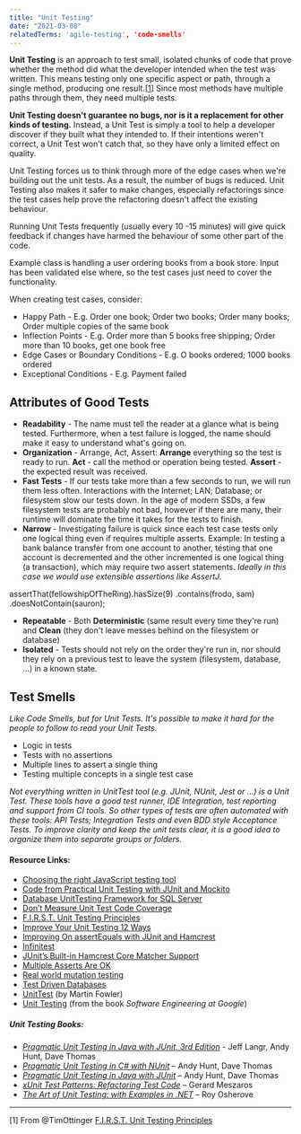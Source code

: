 ```yaml
---
title: "Unit Testing"
date: "2021-03-08"
relatedTerms: 'agile-testing', 'code-smells'
---
```


**Unit Testing** is an approach to test small, isolated chunks of code that prove whether the method did what the developer intended when the test was written. This means testing only one specific aspect or path, through a single method, producing one result.\[[1](#footnotes)\] Since most methods have multiple paths through them, they need multiple tests.

**Unit Testing doesn't guarantee no bugs, nor is it a replacement for other kinds of testing.** Instead, a Unit Test is simply a tool to help a developer discover if they built what they intended to. If their intentions weren't correct, a Unit Test won't catch that, so they have only a limited effect on quality.

Unit Testing forces us to think through more of the edge cases when we're building out the unit tests. As a result, the number of bugs is reduced. Unit Testing also makes it safer to make changes, especially refactorings since the test cases help prove the refactoring doesn't affect the existing behaviour.

Running Unit Tests frequently (usually every 10 -15 minutes) will give quick feedback if changes have harmed the behaviour of some other part of the code.

Example class is handling a user ordering books from a book store. Input has been validated else where, so the test cases just need to cover the functionality.

When creating test cases, consider:

- Happy Path - E.g. Order one book; Order two books; Order many books; Order multiple copies of the same book
- Inflection Points - E.g. Order more than 5 books free shipping; Order more than 10 books, get one book free
- Edge Cases or Boundary Conditions - E.g. O books ordered; 1000 books ordered
- Exceptional Conditions - E.g. Payment failed

## Attributes of Good Tests

- **Readability** - The name must tell the reader at a glance what is being tested. Furthermore, when a test failure is logged, the name should make it easy to understand what's going on.
- **Organization** - Arrange, Act, Assert: **Arrange** everything so the test is ready to run. **Act** - call the method or operation being tested. **Assert** - the expected result was received.
- **Fast Tests** - If our tests take more than a few seconds to run, we will run them less often. Interactions with the Internet; LAN; Database; or filesystem slow our tests down. In the age of modern SSDs, a few filesystem tests are probably not bad, however if there are many, their runtime will dominate the time it takes for the tests to finish.
- **Narrow** - Investigating failure is quick since each test case tests only one logical thing even if requires multiple asserts. Example: In testing a bank balance transfer from one account to another, testing that one account is decremented and the other incremented is one logical thing (a transaction), which may require two assert statements. _Ideally in this case we would use extensible assertions like AssertJ._

assertThat(fellowshipOfTheRing).hasSize(9) .contains(frodo, sam) .doesNotContain(sauron);

- **Repeatable** - Both **Deterministic** (same result every time they're run) and **Clean** (they don't leave messes behind on the filesystem or database)
- **Isolated** - Tests should not rely on the order they're run in, nor should they rely on a previous test to leave the system (filesystem, database, ...) in a known state.

## Test Smells

_Like Code Smells, but for Unit Tests. It's possible to make it hard for the people to follow to read your Unit Tests._

- Logic in tests
- Tests with no assertions
- Multiple lines to assert a single thing
- Testing multiple concepts in a single test case

_Not everything written in UnitTest tool (e.g. JUnit, NUnit, Jest or ...) is a Unit Test. These tools have a good test runner, IDE Integration, test reporting and support from CI tools. So other types of tests are often automated with these tools: API Tests; Integration Tests and even BDD style Acceptance Tests. To improve clarity and keep the unit tests clear, it is a good idea to organize them into separate groups or folders._

#### Resource Links:

- [Choosing the right JavaScript testing tool](https://gojko.net/2018/02/25/javascript-testing-tools.html)
- [Code from Practical Unit Testing with JUnit and Mockito](https://github.com/tomekkaczanowski/junit-put-exercises)
- [Database UnitTesting Framework for SQL Server](https://tsqlt.org/)
- [Don’t Measure Unit Test Code Coverage](https://www.jamesshore.com/v2/blog/2019/dont-measure-unit-test-code-coverage)
- [F.I.R.S.T. Unit Testing Principles](https://agileinaflash.blogspot.com/2009/02/first.html)
- [Improve Your Unit Testing 12 Ways](https://agileotter.blogspot.com/2019/04/improve-your-unit-testing-12-ways.html)
- [Improving On assertEquals with JUnit and Hamcrest](https://marxsoftware.blogspot.com/2012/04/improving-on-assertequals-with-junit.html)
- [Infinitest](https://infinitest.github.io/)
- [JUnit’s Built-in Hamcrest Core Matcher Support](https://www.infoworld.com/article/2165118/junit-s-built-in-hamcrest-core-matcher-support.html)
- [Multiple Asserts Are OK](https://www.industriallogic.com/blog/multiple-asserts-are-ok/)
- [Real world mutation testing](https://pitest.org/)
- [Test Driven Databases](https://tsqlt.org/)
- [UnitTest](https://martinfowler.com/bliki/UnitTest.html) (by Martin Fowler)
- [Unit Testing](https://abseil.io/resources/swe-book/html/ch12.html) (from the book _Software Engineering at Google_)

##### Unit Testing Books:

- [_Pragmatic Unit Testing in Java with JUnit, 3rd Edition_](https://pragprog.com/titles/utj3/pragmatic-unit-testing-in-java-with-junit-third-edition/) - Jeff Langr, Andy Hunt, Dave Thomas
- [_Pragmatic Unit Testing in C# with NUnit_](https://www.amazon.com/Pragmatic-Unit-Testing-NUnit-Starter/dp/0977616673/&tag=notesfromatoo-20/&tag=notesfromatoo-20) – Andy Hunt, Dave Thomas 
- [_Pragmatic Unit Testing in Java with JUnit_](https://www.amazon.com/Pragmatic-Unit-Testing-Java-JUnit/dp/0974514012/&tag=notesfromatoo-20/&tag=notesfromatoo-20) – Andy Hunt, Dave Thomas
- _[xUnit Test Patterns: Refactoring Test Code](https://www.amazon.com/xUnit-Test-Patterns-Refactoring-Code/dp/0131495054/&tag=notesfromatoo-20/&tag=notesfromatoo-20)_ – Gerard Meszaros
- _[The Art of Unit Testing: with Examples in .NET](https://www.amazon.com/Art-Unit-Testing-Examples-NET/dp/1933988274/&tag=notesfromatoo-20/&tag=notesfromatoo-20)_ – Roy Osherove

* * *

\[1\] From @TimOttinger [F.I.R.S.T. Unit Testing Principles](https://agileinaflash.blogspot.com/2009/02/first.html)
